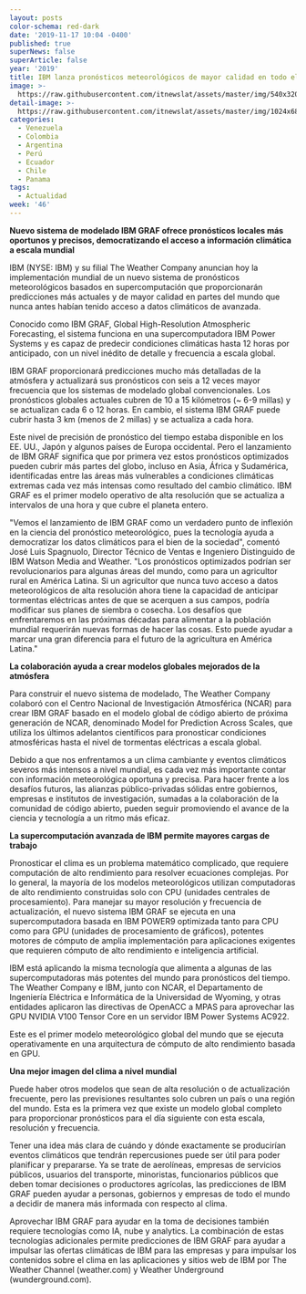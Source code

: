 ```yaml
---
layout: posts
color-schema: red-dark
date: '2019-11-17 10:04 -0400'
published: true
superNews: false
superArticle: false
year: '2019'
title: IBM lanza pronósticos meteorológicos de mayor calidad en todo el mundo
image: >-
  https://raw.githubusercontent.com/itnewslat/assets/master/img/540x320/Clima-p.jpg
detail-image: >-
  https://raw.githubusercontent.com/itnewslat/assets/master/img/1024x680/Clima-g.jpg
categories:
  - Venezuela
  - Colombia
  - Argentina
  - Perú
  - Ecuador
  - Chile
  - Panama
tags:
  - Actualidad
week: '46'
---
```

**Nuevo sistema de modelado IBM GRAF ofrece pronósticos locales más oportunos y precisos, democratizando el acceso a información climática a escala mundial**

IBM (NYSE: IBM) y su filial The Weather Company anuncian hoy la implementación mundial de un nuevo sistema de pronósticos meteorológicos basados en supercomputación que proporcionarán predicciones más actuales y de mayor calidad en partes del mundo que nunca antes habían tenido acceso a datos climáticos de avanzada. 

Conocido como IBM GRAF, Global High-Resolution Atmospheric Forecasting, el sistema funciona en una supercomputadora IBM Power Systems y es capaz de predecir condiciones climáticas hasta 12 horas por anticipado, con un nivel inédito de detalle y frecuencia a escala global. 

IBM GRAF proporcionará predicciones mucho más detalladas de la atmósfera y actualizará sus pronósticos con seis a 12 veces mayor frecuencia que los sistemas de modelado global convencionales. Los pronósticos globales actuales cubren de 10 a 15 kilómetros (~ 6-9 millas) y se actualizan cada 6 o 12 horas. En cambio, el sistema IBM GRAF puede cubrir hasta 3 km (menos de 2 millas) y se actualiza a cada hora.

Este nivel de precisión de pronóstico del tiempo estaba disponible en los EE. UU., Japón y algunos países de Europa occidental. Pero el lanzamiento de IBM GRAF significa que por primera vez estos pronósticos optimizados pueden cubrir más partes del globo, incluso en Asia, África y Sudamérica, identificadas entre las áreas más vulnerables a condiciones climáticas extremas cada vez más intensas como resultado del cambio climático. IBM GRAF es el primer modelo operativo de alta resolución que se actualiza a intervalos de una hora y que cubre el planeta entero. 

"Vemos el lanzamiento de IBM GRAF como un verdadero punto de inflexión en la ciencia del pronóstico meteorológico, pues la tecnología ayuda a democratizar los datos climáticos para el bien de la sociedad", comentó José Luis Spagnuolo, Director Técnico de Ventas e Ingeniero Distinguido de IBM Watson Media and Weather. "Los pronósticos optimizados podrían ser revolucionarios para algunas áreas del mundo, como para un agricultor rural en América Latina. Si un agricultor que nunca tuvo acceso a datos meteorológicos de alta resolución ahora tiene la capacidad de anticipar tormentas eléctricas antes de que se acerquen a sus campos, podría modificar sus planes de siembra o cosecha. Los desafíos que enfrentaremos en las próximas décadas para alimentar a la población mundial requerirán nuevas formas de hacer las cosas. Esto puede ayudar a marcar una gran diferencia para el futuro de la agricultura en América Latina."

**La colaboración ayuda a crear modelos globales mejorados de la atmósfera**

Para construir el nuevo sistema de modelado, The Weather Company colaboró con el Centro Nacional de Investigación Atmosférica (NCAR) para crear IBM GRAF basado en el modelo global de código abierto de próxima generación de NCAR, denominado Model for Prediction Across Scales, que utiliza los últimos adelantos científicos para pronosticar condiciones atmosféricas hasta el nivel de tormentas eléctricas a escala global.

Debido a que nos enfrentamos a un clima cambiante y eventos climáticos severos más intensos a nivel mundial, es cada vez más importante contar con información meteorológica oportuna y precisa. Para hacer frente a los desafíos futuros, las alianzas público-privadas sólidas entre gobiernos, empresas e institutos de investigación, sumadas a la colaboración de la comunidad de código abierto, pueden seguir promoviendo el avance de la ciencia y tecnología a un ritmo más eficaz.

**La supercomputación avanzada de IBM permite mayores cargas de trabajo**

Pronosticar el clima es un problema matemático complicado, que requiere computación de alto rendimiento para resolver ecuaciones complejas. Por lo general, la mayoría de los modelos meteorológicos utilizan computadoras de alto rendimiento construidas solo con CPU (unidades centrales de procesamiento). Para manejar su mayor resolución y frecuencia de actualización, el nuevo sistema IBM GRAF se ejecuta en una supercomputadora basada en IBM POWER9 optimizada tanto para CPU como para GPU (unidades de procesamiento de gráficos), potentes motores de cómputo de amplia implementación para aplicaciones exigentes que requieren cómputo de alto rendimiento e inteligencia artificial.

IBM está aplicando la misma tecnología que alimenta a algunas de las supercomputadoras más potentes del mundo para pronósticos del tiempo. The Weather Company e IBM, junto con NCAR, el Departamento de Ingeniería Eléctrica e Informática de la Universidad de Wyoming, y otras entidades aplicaron las directivas de OpenACC a MPAS para aprovechar las GPU NVIDIA V100 Tensor Core en un servidor IBM Power Systems AC922. 

Este es el primer modelo meteorológico global del mundo que se ejecuta operativamente en una arquitectura de cómputo de alto rendimiento basada en GPU.

**Una mejor imagen del clima a nivel mundial**

Puede haber otros modelos que sean de alta resolución o de actualización frecuente, pero las previsiones resultantes solo cubren un país o una región del mundo. Esta es la primera vez que existe un modelo global completo para proporcionar pronósticos para el día siguiente con esta escala, resolución y frecuencia.

Tener una idea más clara de cuándo y dónde exactamente se producirían eventos climáticos que tendrán repercusiones puede ser útil para poder planificar y prepararse. Ya se trate de aerolíneas, empresas de servicios públicos, usuarios del transporte, minoristas, funcionarios públicos que deben tomar decisiones o productores agrícolas, las predicciones de IBM GRAF pueden ayudar a personas, gobiernos y empresas de todo el mundo a decidir de manera más informada con respecto al clima.

Aprovechar IBM GRAF para ayudar en la toma de decisiones también requiere tecnologías como IA, nube y analytics. La combinación de estas tecnologías adicionales permite predicciones de IBM GRAF para ayudar a impulsar las ofertas climáticas de IBM para las empresas y para impulsar los contenidos sobre el clima en las aplicaciones y sitios web de IBM por The Weather Channel (weather.com) y Weather Underground (wunderground.com). 